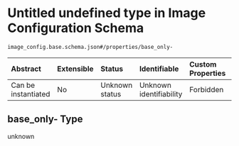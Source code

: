 # Untitled undefined type in Image Configuration Schema

```txt
image_config.base.schema.json#/properties/base_only-
```



| Abstract            | Extensible | Status         | Identifiable            | Custom Properties | Additional Properties | Access Restrictions | Defined In                                                                                      |
| :------------------ | :--------- | :------------- | :---------------------- | :---------------- | :-------------------- | :------------------ | :---------------------------------------------------------------------------------------------- |
| Can be instantiated | No         | Unknown status | Unknown identifiability | Forbidden         | Allowed               | none                | [image\_config.base.schema.json\*](../out/image_config.base.schema.json "open original schema") |

## base\_only- Type

unknown

